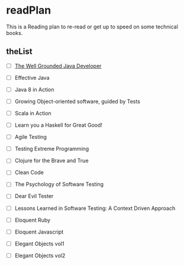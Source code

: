 # readPlan

This is a Reading plan to re-read or get up to speed on some technical books.

## theList

- [ ] [The Well Grounded Java Developer](https://www.manning.com/books/the-well-grounded-java-developer)
- [ ] Effective Java
- [ ] Java 8 in Action
- [ ] Growing Object-oriented software, guided by Tests
- [ ] Scala in Action
- [ ] Learn you a Haskell for Great Good!
- [ ] Agile Testing
- [ ] Testing Extreme Programming
- [ ] Clojure for the Brave and True
- [ ] Clean Code
- [ ] The Psychology of Software Testing
- [ ] Dear Evil Tester
- [ ] Lessons Learned in Software Testing: A Context Driven Approach
- [ ] Eloquent Ruby
- [ ] Eloquent Javascript
- [ ] Elegant Objects vol1
- [ ] Elegant Objects vol2

